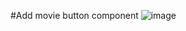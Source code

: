 #Add movie button component
![image](https://drive.google.com/uc?export=view&id=1Q_9Bx7j59VMrDbfCyjMurZMBA6_ibDbD)
